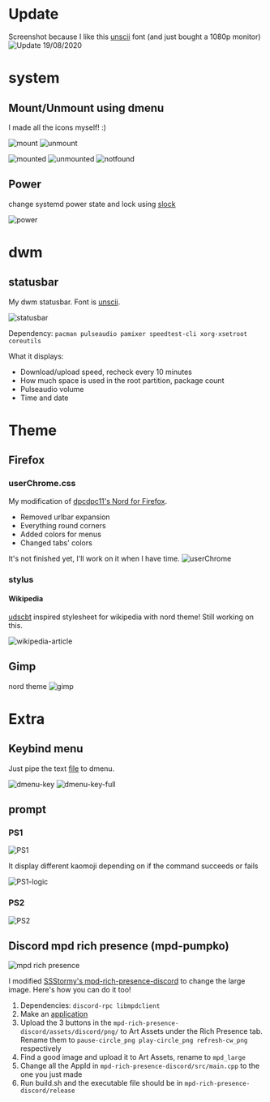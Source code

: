 # Update
Screenshot because I like this [unscii](http://pelulamu.net/unscii/) font (and just bought a 1080p monitor)
![Update 19/08/2020](image/unscii-1080p-update.png)

# system
## Mount/Unmount using dmenu
I made all the icons myself! :)

![mount](image/dmenu_mount.jpg)
![unmount](image/dmenu_unmount.jpg)

![mounted](image/filesystem-mounted.png)
![unmounted](image/filesystem-unmounted.png)
![notfound](image/filesystem-notfound.png)
## Power
change systemd power state and lock using [slock](https://tools.suckless.org/slock/)

![power](image/power.jpg)
# dwm
## statusbar
My dwm statusbar. Font is [unscii](http://pelulamu.net/unscii/).

![statusbar](dwm/statusbar.png)

Dependency: ```pacman pulseaudio pamixer speedtest-cli xorg-xsetroot coreutils```

What it displays:
* Download/upload speed, recheck every 10 minutes
* How much space is used in the root partition, package count
* Pulseaudio volume
* Time and date

# Theme
## Firefox
### userChrome.css
My modification of [dpcdpc11's Nord for Firefox](https://www.deviantart.com/dpcdpc11/art/Nord-for-Firefox-837860916).

* Removed urlbar expansion
* Everything round corners
* Added colors for menus
* Changed tabs' colors

It's not finished yet, I'll work on it when I have time.
![userChrome](firefox/userChrome.png)
### stylus
#### Wikipedia
[udscbt](https://github.com/udscbt-wsx/udscbt-userstyles) inspired stylesheet for wikipedia with nord theme! Still working on this.

![wikipedia-article](firefox/stylus/wikipedia-article.png)

## Gimp
nord theme
![gimp](image/gimp.png)

# Extra
## Keybind menu
Just pipe the text [file](bin/key) to dmenu.

![dmenu-key](image/dmenu-key.jpg)
![dmenu-key-full](image/dmenu-key-full.jpg)


## prompt
### PS1
![PS1](extra/prompt/PS1.png)

It display different kaomoji depending on if the command succeeds or fails

![PS1-logic](extra/prompt/PS1-logic.png)
### PS2
![PS2](extra/prompt/PS2.png)
## Discord mpd rich presence (mpd-pumpko)
![mpd rich presence](mpd-rich-presence-discord/2020-07-31_04-18-12_A.png)

I modified [SSStormy's mpd-rich-presence-discord](https://github.com/SSStormy/mpd-rich-presence-discord) to change the large image. Here's how you can do it too!
1. Dependencies: ```discord-rpc libmpdclient```
2. Make an [application](https://discord.com/developers/applications)
3. Upload the 3 buttons in the ```mpd-rich-presence-discord/assets/discord/png/``` to Art Assets under the Rich Presence tab. Rename them to ```pause-circle_png play-circle_png refresh-cw_png``` respectively
4. Find a good image and upload it to Art Assets, rename to ```mpd_large```
5. Change all the AppId in ```mpd-rich-presence-discord/src/main.cpp``` to the one you just made
6. Run build.sh and the executable file should be in ```mpd-rich-presence-discord/release```
